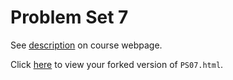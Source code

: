 # Problem Set 7

See [description](https://rudeboybert.github.io/STAT495/#problem_set_7) on course webpage.

Click [here](http://htmlpreview.github.io/?https://github.com/calebmbrooks/PS07/blob/master/PS07.html) to view your forked version of `PS07.html`.
